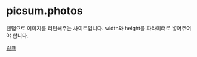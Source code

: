 # picsum.photos

랜덤으로 이미지를 리턴해주는 사이트입니다. width와 height를 파라미터로 넣어주어야 합니다.

[링크](https://picsum.photos/)
